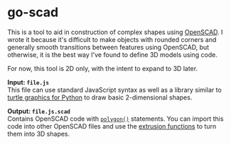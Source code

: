 # go-scad

This is a tool to aid in construction of complex shapes using
[OpenSCAD](https://www.openscad.org/).
I wrote it because it's difficult to make objects with rounded corners and
generally smooth transitions between features using OpenSCAD, but otherwise, it
is the best way I've found to define 3D models using code.

For now, this tool is 2D only, with the intent to expand to 3D later.

**Input: `file.js`**
<br>
This file can use standard JavaScript syntax as well as a library similar to
[turtle graphics for Python](https://docs.python.org/3.3/library/turtle.html)
to draw basic 2-dimensional shapes.

**Output: `file.js.scad`**
<br>
Contains OpenSCAD code with
[`polygon()`](https://en.wikibooks.org/wiki/OpenSCAD_User_Manual/Using_the_2D_Subsystem#polygon)
statements.  You can import this code into other OpenSCAD files and use the
[extrusion functions](https://en.wikibooks.org/wiki/OpenSCAD_User_Manual/2D_to_3D_Extrusion)
to turn them into 3D shapes.
